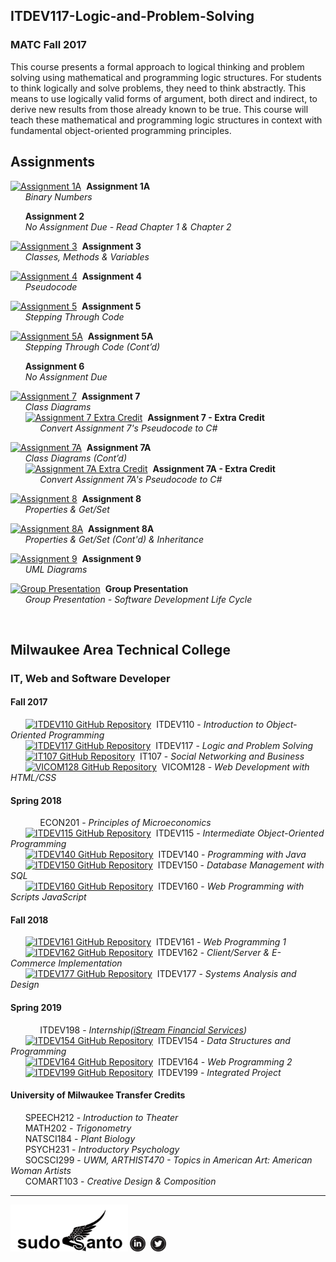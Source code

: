 ITDEV117-Logic-and-Problem-Solving
------
### MATC Fall 2017

This course presents a formal approach to logical thinking and problem solving using mathematical and programming logic structures.  For students to think logically and solve problems, they need to think abstractly.  This means to use logically valid forms of argument, both direct and indirect, to derive new results from those already known to be true.  This course will teach these mathematical and programming logic structures in context with fundamental object-oriented programming principles.

Assignments
------

[<img src="https://github.com/favicon.ico" alt="Assignment 1A" width="18" height="18">](https://github.com/sudoSanto/ITDEV117-Logic-and-Problem-Solving/tree/master/Assignment%201A%20-%20Binary%20Numbers "Assignment 1A")&nbsp;
**Assignment 1A**\
&nbsp;&nbsp;&nbsp;&nbsp;&nbsp;&nbsp;*Binary Numbers*

&nbsp;&nbsp;&nbsp;&nbsp;&nbsp;&nbsp;**Assignment 2**\
&nbsp;&nbsp;&nbsp;&nbsp;&nbsp;&nbsp;*No Assignment Due - Read Chapter 1 & Chapter 2*

[<img src="https://github.com/favicon.ico" alt="Assignment 3" width="18" height="18">](https://github.com/sudoSanto/ITDEV117-Logic-and-Problem-Solving/tree/master/Assignment%203 "Assignment 3")&nbsp;
**Assignment 3**\
&nbsp;&nbsp;&nbsp;&nbsp;&nbsp;&nbsp;*Classes, Methods & Variables*

[<img src="https://github.com/favicon.ico" alt="Assignment 4" width="18" height="18">](https://github.com/sudoSanto/ITDEV117-Logic-and-Problem-Solving/blob/master/Assignment%204/Assignment4.txt "Assignment 4")&nbsp;
**Assignment 4**\
&nbsp;&nbsp;&nbsp;&nbsp;&nbsp;&nbsp;*Pseudocode*

[<img src="https://github.com/favicon.ico" alt="Assignment 5" width="18" height="18">](https://github.com/sudoSanto/ITDEV117-Logic-and-Problem-Solving/blob/master/Assignment%205/Assignment5.txt "Assignment 5")&nbsp;
**Assignment 5**\
&nbsp;&nbsp;&nbsp;&nbsp;&nbsp;&nbsp;*Stepping Through Code*

[<img src="https://github.com/favicon.ico" alt="Assignment 5A" width="18" height="18">](https://github.com/sudoSanto/ITDEV117-Logic-and-Problem-Solving/blob/master/Assignment%205A/Assignment5A.txt "Assignment 5A")&nbsp;
**Assignment 5A**\
&nbsp;&nbsp;&nbsp;&nbsp;&nbsp;&nbsp;*Stepping Through Code (Cont’d)*

&nbsp;&nbsp;&nbsp;&nbsp;&nbsp;&nbsp;**Assignment 6**\
&nbsp;&nbsp;&nbsp;&nbsp;&nbsp;&nbsp;*No Assignment Due*

[<img src="https://github.com/favicon.ico" alt="Assignment 7" width="18" height="18">](https://github.com/sudoSanto/ITDEV117-Logic-and-Problem-Solving/blob/master/Assignment%207/Assignment7.txt "Assignment 7")&nbsp;
**Assignment 7**\
&nbsp;&nbsp;&nbsp;&nbsp;&nbsp;&nbsp;*Class Diagrams*\
&nbsp;&nbsp;&nbsp;&nbsp;&nbsp;&nbsp;[<img src="https://github.com/favicon.ico" alt="Assignment 7 Extra Credit" width="18" height="18">](https://github.com/sudoSanto/ITDEV117-Logic-and-Problem-Solving/tree/master/Assignment%207%20C%23/ITDEV117Assignment7 "Assignment 7 Extra Credit")&nbsp;
**Assignment 7 - Extra Credit**\
&nbsp;&nbsp;&nbsp;&nbsp;&nbsp;&nbsp;&nbsp;&nbsp;&nbsp;&nbsp;&nbsp;&nbsp;*Convert Assignment 7's Pseudocode to C#*

[<img src="https://github.com/favicon.ico" alt="Assignment 7A" width="18" height="18">](https://github.com/sudoSanto/ITDEV117-Logic-and-Problem-Solving/blob/master/Assignment%207A/Assignment7A.txt "Assignment 7A")&nbsp;
**Assignment 7A**\
&nbsp;&nbsp;&nbsp;&nbsp;&nbsp;&nbsp;*Class Diagrams (Cont’d)*\
&nbsp;&nbsp;&nbsp;&nbsp;&nbsp;&nbsp;[<img src="https://github.com/favicon.ico" alt="Assignment 7A Extra Credit" width="18" height="18">](https://github.com/sudoSanto/ITDEV117-Logic-and-Problem-Solving/tree/master/Assignment%207A%20C%23/ITDEV117Assignment7A "Assignment 7A Extra Credit")&nbsp;
**Assignment 7A - Extra Credit**\
&nbsp;&nbsp;&nbsp;&nbsp;&nbsp;&nbsp;&nbsp;&nbsp;&nbsp;&nbsp;&nbsp;&nbsp;*Convert Assignment 7A's Pseudocode to C#*

[<img src="https://github.com/favicon.ico" alt="Assignment 8" width="18" height="18">](https://github.com/sudoSanto/ITDEV117-Logic-and-Problem-Solving/blob/master/Assignment%208/Assignment8.txt "Assignment 8")&nbsp;
**Assignment 8**\
&nbsp;&nbsp;&nbsp;&nbsp;&nbsp;&nbsp;*Properties & Get/Set*

[<img src="https://github.com/favicon.ico" alt="Assignment 8A" width="18" height="18">](https://github.com/sudoSanto/ITDEV117-Logic-and-Problem-Solving/blob/master/Assignment%208A/Assignment8A.txt "Assignment 8A")&nbsp;
**Assignment 8A**\
&nbsp;&nbsp;&nbsp;&nbsp;&nbsp;&nbsp;*Properties & Get/Set (Cont'd) & Inheritance*

[<img src="https://github.com/favicon.ico" alt="Assignment 9" width="18" height="18">](https://github.com/sudoSanto/ITDEV117-Logic-and-Problem-Solving/tree/master/Assignment%209 "Assignment 9")&nbsp;
**Assignment 9**\
&nbsp;&nbsp;&nbsp;&nbsp;&nbsp;&nbsp;*UML Diagrams*

[<img src="https://github.com/favicon.ico" alt="Group Presentation" width="18" height="18">](https://github.com/sudoSanto/ITDEV117-Logic-and-Problem-Solving/tree/master/Group%202%20Presentation "Group Presentation")&nbsp;
**Group Presentation**\
&nbsp;&nbsp;&nbsp;&nbsp;&nbsp;&nbsp;*Group Presentation - Software Development Life Cycle*

<br/>

Milwaukee Area Technical College
------
### IT, Web and Software Developer
#### Fall 2017
&nbsp;&nbsp;&nbsp;&nbsp;&nbsp;&nbsp;[<img src="https://github.com/favicon.ico" alt="ITDEV110 GitHub Repository" width="18" height="18">](https://github.com/sudoSanto/ITDEV110-Intro-to-Object-Oriented-Programming "ITDEV110 GitHub Repository")&nbsp;
ITDEV110 - *Introduction to Object-Oriented Programming*\
&nbsp;&nbsp;&nbsp;&nbsp;&nbsp;&nbsp;[<img src="https://github.com/favicon.ico" alt="ITDEV117 GitHub Repository" width="18" height="18">](https://github.com/sudoSanto/ITDEV117-Logic-and-Problem-Solving "ITDEV117 GitHub Repository")&nbsp;
ITDEV117 - *Logic and Problem Solving*\
&nbsp;&nbsp;&nbsp;&nbsp;&nbsp;&nbsp;[<img src="https://github.com/favicon.ico" alt="IT107 GitHub Repository" width="18" height="18">](https://github.com/sudoSanto/IT107-Social-Networking-and-Business "IT107 GitHub Repository")&nbsp;
IT107 - *Social Networking and Business*\
&nbsp;&nbsp;&nbsp;&nbsp;&nbsp;&nbsp;[<img src="https://github.com/favicon.ico" alt="VICOM128 GitHub Repository" width="18" height="18">](https://github.com/sudoSanto/VICOM128-Web-Development-with-HTML-CSS "VICOM128 GitHub Repository")&nbsp;
VICOM128 - *Web Development with HTML/CSS*

#### Spring 2018
&nbsp;&nbsp;&nbsp;&nbsp;&nbsp;&nbsp;&nbsp;&nbsp;&nbsp;&nbsp;&nbsp;&nbsp;ECON201 - *Principles of Microeconomics*\
&nbsp;&nbsp;&nbsp;&nbsp;&nbsp;&nbsp;[<img src="https://github.com/favicon.ico" alt="ITDEV115 GitHub Repository" width="18" height="18">](https://github.com/sudoSanto/ITDEV115-Intermediate-Object-Oriented-Programming "ITDEV115 GitHub Repository")&nbsp;
ITDEV115 - *Intermediate Object-Oriented Programming*\
&nbsp;&nbsp;&nbsp;&nbsp;&nbsp;&nbsp;[<img src="https://github.com/favicon.ico" alt="ITDEV140 GitHub Repository" width="18" height="18">](https://github.com/sudoSanto/ITDEV140-Programming-with-Java "ITDEV140 GitHub Repository")&nbsp;
ITDEV140 - *Programming with Java*\
&nbsp;&nbsp;&nbsp;&nbsp;&nbsp;&nbsp;[<img src="https://github.com/favicon.ico" alt="ITDEV150 GitHub Repository" width="18" height="18">](https://github.com/sudoSanto/ITDEV150-Database-Management-with-SQL "ITDEV150 GitHub Repository")&nbsp;
ITDEV150 - *Database Management with SQL*\
&nbsp;&nbsp;&nbsp;&nbsp;&nbsp;&nbsp;[<img src="https://github.com/favicon.ico" alt="ITDEV160 GitHub Repository" width="18" height="18">](https://github.com/sudoSanto/ITDEV160-Web-Programming-With-Scripts-JavaScript "ITDEV160 GitHub Repository")&nbsp;
ITDEV160 - *Web Programming with Scripts JavaScript*

#### Fall 2018
&nbsp;&nbsp;&nbsp;&nbsp;&nbsp;&nbsp;[<img src="https://github.com/favicon.ico" alt="ITDEV161 GitHub Repository" width="18" height="18">](https://github.com/sudoSanto/ITDEV161-Web-Programming-1 "ITDEV161 GitHub Repository")&nbsp;
ITDEV161 - *Web Programming 1*\
&nbsp;&nbsp;&nbsp;&nbsp;&nbsp;&nbsp;[<img src="https://github.com/favicon.ico" alt="ITDEV162 GitHub Repository" width="18" height="18">](https://github.com/sudoSanto/ITDEV162-Client-Server-and-E-Commerce-Implementation "ITDEV162 GitHub Repository")&nbsp;
ITDEV162 - *Client/Server & E-Commerce Implementation*\
&nbsp;&nbsp;&nbsp;&nbsp;&nbsp;&nbsp;[<img src="https://github.com/favicon.ico" alt="ITDEV177 GitHub Repository" width="18" height="18">](https://github.com/sudoSanto/ITDEV177-Systems-Analysis-and-Design "ITDEV177 GitHub Repository")&nbsp;
ITDEV177 - *Systems Analysis and Design*

#### Spring 2019
&nbsp;&nbsp;&nbsp;&nbsp;&nbsp;&nbsp;&nbsp;&nbsp;&nbsp;&nbsp;&nbsp;&nbsp;ITDEV198 - *Internship([iStream Financial Services](https://www.istreamfs.com/ "iStream Financial Services"))*\
&nbsp;&nbsp;&nbsp;&nbsp;&nbsp;&nbsp;[<img src="https://github.com/favicon.ico" alt="ITDEV154 GitHub Repository" width="18" height="18">](https://github.com/sudoSanto/ITDEV154-Data-Structures-and-Programming "ITDEV154 GitHub Repository")&nbsp;
ITDEV154 - *Data Structures and Programming*\
&nbsp;&nbsp;&nbsp;&nbsp;&nbsp;&nbsp;[<img src="https://github.com/favicon.ico" alt="ITDEV164 GitHub Repository" width="18" height="18">](https://github.com/sudoSanto/ITDEV164-Web-Programming-2 "ITDEV164 GitHub Repository")&nbsp;
ITDEV164 - *Web Programming 2*\
&nbsp;&nbsp;&nbsp;&nbsp;&nbsp;&nbsp;[<img src="https://github.com/favicon.ico" alt="ITDEV199 GitHub Repository" width="18" height="18">](https://github.com/sudoSanto/ITDEV199-Integrated-Project "ITDEV199 GitHub Repository")&nbsp;
ITDEV199 - *Integrated Project*

#### University of Milwaukee Transfer Credits
&nbsp;&nbsp;&nbsp;&nbsp;&nbsp;&nbsp;SPEECH212 - *Introduction to Theater*\
&nbsp;&nbsp;&nbsp;&nbsp;&nbsp;&nbsp;MATH202 - *Trigonometry*\
&nbsp;&nbsp;&nbsp;&nbsp;&nbsp;&nbsp;NATSCI184 - *Plant Biology*\
&nbsp;&nbsp;&nbsp;&nbsp;&nbsp;&nbsp;PSYCH231 - *Introductory Psychology*\
&nbsp;&nbsp;&nbsp;&nbsp;&nbsp;&nbsp;SOCSCI299 - *UWM, ARTHIST470 - Topics in American Art: American Woman Artists*\
&nbsp;&nbsp;&nbsp;&nbsp;&nbsp;&nbsp;COMART103 - *Creative Design & Composition*

---
[<img src="https://github.com/sudoSanto/sudoSantoMedia/blob/master/sudoSantoLogoFull.png" alt="Portfolio" height="75">](https://sudosanto.github.io/ "Portfolio")
[<img src="https://github.com/sudoSanto/sudoSantoMedia/blob/master/linkedInIconL.png" alt="LinkedIn" width="25" height="25">](https://www.linkedin.com/in/matthew-j-dalsanto/ "LinkedIn")&nbsp;
[<img src="https://github.com/sudoSanto/sudoSantoMedia/blob/master/twitterIconL.png" alt="@sudoSanto" width="25" height="25">](https://twitter.com/sudoSanto "@sudoSanto")&nbsp;
